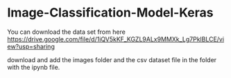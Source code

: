 # Image-Classification-Model-Keras

You can download the data set from here 
https://drive.google.com/file/d/1iQV5kKF_KGZL9ALx9MMXk_Lg7PklBLCE/view?usp=sharing

download and add the images folder and the csv dataset file in the folder with the ipynb file.
